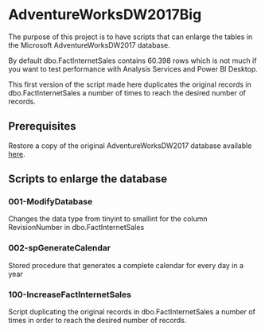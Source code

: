 # AdventureWorksDW2017Big
The purpose of this project is to have scripts that can enlarge the tables in the Microsoft AdventureWorksDW2017 database.

By default dbo.FactInternetSales contains 60.398 rows which is not much if you want to test performance with Analysis Services and Power BI Desktop.

This first version of the script made here duplicates the original records in dbo.FactInternetSales a number of times to reach the desired number of records.

## Prerequisites
Restore a copy of the original AdventureWorksDW2017 database available [here](https://github.com/microsoft/sql-server-samples/tree/master/samples/databases/adventure-works).

## Scripts to enlarge the database
### 001-ModifyDatabase
Changes the data type from tinyint to smallint for the column RevisionNumber in dbo.FactInternetSales
### 002-spGenerateCalendar
Stored procedure that generates a complete calendar for every day in a year
### 100-IncreaseFactInternetSales
Script duplicating the original records in dbo.FactInternetSales a number of times in order to reach the desired number of records.
